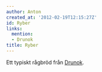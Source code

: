 ```yaml
---
author: Anton
created_at: '2012-02-19T12:15:27Z'
id: Ryber
links:
  mention:
  - Drunok
title: Ryber
---
```


Ett typiskt rågbröd från [Drunok].

  [Drunok]: Drunok
